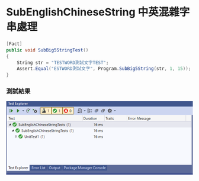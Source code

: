 # SubEnglishChineseString 中英混雜字串處理

```csharp
[Fact]
public void SubBig5StringTest()
{
    String str = "TESTWORD測試文字TEST";
    Assert.Equal("ESTWORD測試文字", Program.SubBig5String(str, 1, 15));
}
```
### 測試結果
<img src="/SubEnglishChineseString/Assets/test.PNG"/>
